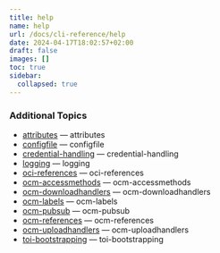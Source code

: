 ```yaml
---
title: help
name: help
url: /docs/cli-reference/help
date: 2024-04-17T18:02:57+02:00
draft: false
images: []
toc: true
sidebar:
  collapsed: true
---
```

### Additional Topics
* [attributes](/docs/cli-reference/attributes)	 &mdash; attributes
* [configfile](/docs/cli-reference/configfile)	 &mdash; configfile
* [credential-handling](/docs/cli-reference/credential-handling)	 &mdash; credential-handling
* [logging](/docs/cli-reference/logging)	 &mdash; logging
* [oci-references](/docs/cli-reference/oci-references)	 &mdash; oci-references
* [ocm-accessmethods](/docs/cli-reference/ocm-accessmethods)	 &mdash; ocm-accessmethods
* [ocm-downloadhandlers](/docs/cli-reference/ocm-downloadhandlers)	 &mdash; ocm-downloadhandlers
* [ocm-labels](/docs/cli-reference/ocm-labels)	 &mdash; ocm-labels
* [ocm-pubsub](/docs/cli-reference/ocm-pubsub)	 &mdash; ocm-pubsub
* [ocm-references](/docs/cli-reference/ocm-references)	 &mdash; ocm-references
* [ocm-uploadhandlers](/docs/cli-reference/ocm-uploadhandlers)	 &mdash; ocm-uploadhandlers
* [toi-bootstrapping](/docs/cli-reference/toi-bootstrapping)	 &mdash; toi-bootstrapping
